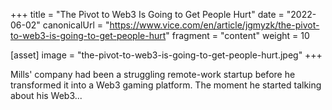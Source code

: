 +++
title = "The Pivot to Web3 Is Going to Get People Hurt"
date = "2022-06-02"
canonicalUrl = "https://www.vice.com/en/article/jgmyzk/the-pivot-to-web3-is-going-to-get-people-hurt"
fragment = "content"
weight = 10

[asset]
    image = "the-pivot-to-web3-is-going-to-get-people-hurt.jpeg"
+++

Mills' company had been a struggling remote-work startup before he 
transformed it into a Web3 gaming platform. The moment he started talking 
about his Web3...
